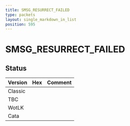 ```yaml
---
title: SMSG_RESURRECT_FAILED
type: packets
layout: single_markdown_in_list
position: 595
---
```


# SMSG_RESURRECT_FAILED

## Status

Version | Hex | Comment
---------- | ---------- | ---------- 
Classic |  |  
TBC |  |  
WotLK |  |  
Cata |  |  

